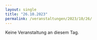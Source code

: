 ```yaml
---
layout: single
title: "26.10.2023"
permalink: /veranstaltungen/2023/10/26/
---
```


Keine Veranstaltung an diesem Tag.
